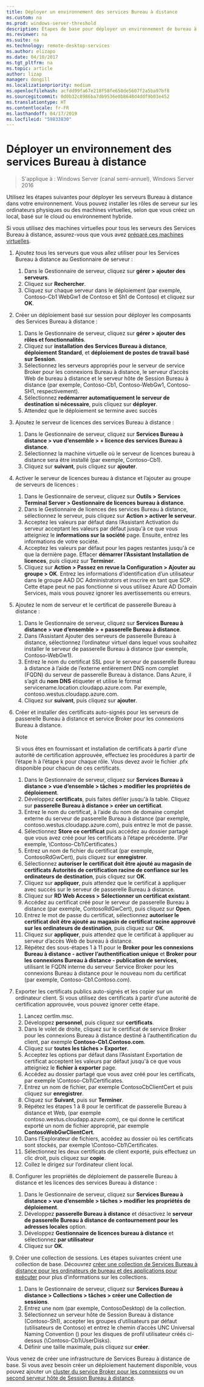 ```yaml
---
title: Déployer un environnement des services Bureau à distance
ms.custom: na
ms.prod: windows-server-threshold
description: Étapes de base pour déployer un environnement de bureau à distance.
ms.reviewer: na
ms.suite: na
ms.technology: remote-desktop-services
ms.author: elizapo
ms.date: 04/10/2017
ms.tgt_pltfrm: na
ms.topic: article
author: lizap
manager: dongill
ms.localizationpriority: medium
ms.openlocfilehash: acfdd99fa67e218f58fe650de5607f2a5ba97bf8
ms.sourcegitcommit: 0d0b32c8986ba7db9536e0b8648d4ddf9b03e452
ms.translationtype: HT
ms.contentlocale: fr-FR
ms.lasthandoff: 04/17/2019
ms.locfileid: "59833830"
---
```

# <a name="deploy-your-remote-desktop-environment"></a>Déployer un environnement des services Bureau à distance

>S'applique à : Windows Server (canal semi-annuel), Windows Server 2016

Utilisez les étapes suivantes pour déployer les serveurs Bureau à distance dans votre environnement. Vous pouvez installer les rôles de serveur sur les ordinateurs physiques ou des machines virtuelles, selon que vous créez un local, basé sur le cloud ou environnement hybride. 

Si vous utilisez des machines virtuelles pour tous les serveurs des Services Bureau à distance, assurez-vous que vous avez [préparé ces machines virtuelles](rds-prepare-vms.md).
  
  
1.  Ajoutez tous les serveurs que vous allez utiliser pour les Services Bureau à distance au Gestionnaire de serveur :  
    1.  Dans le Gestionnaire de serveur, cliquez sur **gérer > ajouter des serveurs**.  
    2.  Cliquez sur **Rechercher**.  
    3.  Cliquez sur chaque serveur dans le déploiement (par exemple, Contoso-Cb1 WebGw1 de Contoso et Sh1 de Contoso) et cliquez sur **OK**.  
2.  Créer un déploiement basé sur session pour déployer les composants des Services Bureau à distance :  
    1.  Dans le Gestionnaire de serveur, cliquez sur **gérer > ajouter des rôles et fonctionnalités**.  
    2.  Cliquez sur **installation des Services Bureau à distance**, **déploiement Standard**, et **déploiement de postes de travail basé sur Session**.  
    3.  Sélectionnez les serveurs appropriés pour le serveur de service Broker pour les connexions Bureau à distance, le serveur d’accès Web de bureau à distance et le serveur hôte de Session Bureau à distance (par exemple, Contoso-Cb1, Contoso-WebGw1, Contoso-SH1, respectivement).  
    4.  Sélectionnez **redémarrer automatiquement le serveur de destination si nécessaire**, puis cliquez sur **déployer**.  
    5.  Attendez que le déploiement se termine avec succès  
3.  Ajoutez le serveur de licences des services Bureau à distance :  
    1.  Dans le Gestionnaire de serveur, cliquez sur **Services Bureau à distance > vue d’ensemble > + licence des services Bureau à distance**.  
    2.  Sélectionnez la machine virtuelle où le serveur de licences bureau à distance sera être installé (par exemple, Contoso-Cb1).  
    3.  Cliquez sur **suivant**, puis cliquez sur **ajouter**.  
4.  Activer le serveur de licences bureau à distance et l’ajouter au groupe de serveurs de licences :  
    1.  Dans le Gestionnaire de serveur, cliquez sur **Outils > Services Terminal Server > Gestionnaire de licences bureau à distance**.  
    2.  Dans le Gestionnaire de licences des services Bureau à distance, sélectionnez le serveur, puis cliquez sur **Action > activer le serveur**.  
    3.  Acceptez les valeurs par défaut dans l’Assistant Activation du serveur acceptant les valeurs par défaut jusqu'à ce que vous atteigniez le **informations sur la société** page. Ensuite, entrez les informations de votre société.  
    4.  Acceptez les valeurs par défaut pour les pages restantes jusqu'à ce que la dernière page. Effacer **démarrer l’Assistant Installation de licences**, puis cliquez sur **Terminer**.  
    5.  Cliquez sur **Action > Passez en revue la Configuration > Ajouter au groupe > OK**. Entrez les informations d’identification d’un utilisateur dans le groupe AAD DC Administrators et inscrire en tant que SCP. Cette étape peut ne pas fonctionne si vous utilisez Azure AD Domain Services, mais vous pouvez ignorer les avertissements ou erreurs.  
5.  Ajoutez le nom de serveur et le certificat de passerelle Bureau à distance :  
    1.  Dans le Gestionnaire de serveur, cliquez sur **Services Bureau à distance > vue d’ensemble > + passerelle Bureau à distance**.  
    2.  Dans l’Assistant Ajouter des serveurs de passerelle Bureau à distance, sélectionnez l’ordinateur virtuel dans lequel vous souhaitez installer le serveur de passerelle Bureau à distance (par exemple, Contoso-WebGw1).  
    3.  Entrez le nom du certificat SSL pour le serveur de passerelle Bureau à distance à l’aide de l’externe entièrement DNS nom complet (FQDN) du serveur de passerelle Bureau à distance. Dans Azure, il s’agit du **nom DNS** étiqueter et utilise le format servicename.location.cloudapp.azure.com. Par exemple, contoso.westus.cloudapp.azure.com.  
    4.  Cliquez sur **suivant**, puis cliquez sur **ajouter**.
6.  Créer et installer des certificats auto-signés pour les serveurs de passerelle Bureau à distance et service Broker pour les connexions Bureau à distance.

       > [!NOTE]
       > Si vous êtes en fournissant et installation de certificats à partir d’une autorité de certification approuvée, effectuez les procédures à partir de l’étape h à l’étape k pour chaque rôle. Vous devez avoir le fichier .pfx disponible pour chacun de ces certificats.
       
    1.  Dans le Gestionnaire de serveur, cliquez sur **Services Bureau à distance > vue d’ensemble > tâches > modifier les propriétés de déploiement**.  
    2.  Développez **certificats**, puis faites défiler jusqu'à la table. Cliquez sur **passerelle Bureau à distance > créer un certificat**.  
    3.  Entrez le nom du certificat, à l’aide du nom de domaine complet externe du serveur de passerelle Bureau à distance (par exemple, contoso.westus.cloudapp.azure.com), puis entrez le mot de passe.  
    4.  Sélectionnez **Store ce certificat** puis accédez au dossier partagé que vous avez créé pour les certificats à l’étape précédente. (Par exemple, \Contoso-Cb1\Certificates.)  
    5.  Entrez un nom de fichier du certificat (par exemple, ContosoRdGwCert), puis cliquez sur **enregistrer**.  
    6.  Sélectionnez **autoriser le certificat doit être ajouté au magasin de certificats Autorités de certification racine de confiance sur les ordinateurs de destination**, puis cliquez sur **OK**.  
    7.  Cliquez sur **appliquer**, puis attendez que le certificat à appliquer avec succès sur le serveur de passerelle Bureau à distance.  
    8.  Cliquez sur **RD Web Access > Sélectionner un certificat existant**.  
    9.  Accédez au certificat créé pour le serveur de passerelle Bureau à distance (par exemple, ContosoRdGwCert), puis cliquez sur **Open**.  
    10. Entrez le mot de passe du certificat, sélectionnez **autoriser le certificat doit être ajouté au magasin de certificat racine approuvé sur les ordinateurs de destination**, puis cliquez sur **OK**.  
    11. Cliquez sur **appliquer**, puis attendez que le certificat à appliquer au serveur d’accès Web de bureau à distance.  
    12. Répétez des sous-étapes 1 à 11 pour le **Broker pour les connexions Bureau à distance - activer l’authentification unique** et **Broker pour les connexions Bureau à distance - publication de services**, utilisant le FQDN interne du serveur Service Broker pour les connexions Bureau à distance pour le nouveau nom du certificat (par exemple, Contoso-Cb1.Contoso.com).  
7.  Exporter les certificats publics auto-signés et les copier sur un ordinateur client. Si vous utilisez des certificats à partir d’une autorité de certification approuvée, vous pouvez ignorer cette étape.  
    1.  Lancez certlm.msc.  
    2.  Développez **personnel**, puis cliquez sur **certificats**.  
    3.  Dans le volet de droite, cliquez sur le certificat de service Broker pour les connexions Bureau à distance destiné à l’authentification du client, par exemple **Contoso-Cb1.Contoso.com**.  
    4.  Cliquez sur **toutes les tâches > Exporter**.  
    5.  Acceptez les options par défaut dans l’Assistant Exportation de certificat acceptent les valeurs par défaut jusqu'à ce que vous atteigniez le **fichier à exporter** page.  
    6.  Accédez au dossier partagé que vous avez créé pour les certificats, par exemple \Contoso-Cb1\Certificates.  
    7.  Entrez un nom de fichier, par exemple ContosoCbClientCert et puis cliquez sur **enregistrer**.  
    8.  Cliquez sur **Suivant**, puis sur **Terminer**.  
    9.  Répétez les étapes 1 à 8 pour le certificat de passerelle Bureau à distance et Web, (par exemple contoso.westus.cloudapp.azure.com), ce qui donne le certificat exporté un nom de fichier approprié, par exemple **ContosoWebGwClientCert**.  
    10. Dans l’Explorateur de fichiers, accédez au dossier où les certificats sont stockés, par exemple \Contoso-Cb1\Certificates.  
    11. Sélectionnez les deux certificats de client exporté, puis effectuez un clic droit, puis cliquez sur **copie**.  
    12. Collez le dirigez sur l’ordinateur client local.  
8.  Configurer les propriétés de déploiement de passerelle Bureau à distance et les licences des services Bureau à distance :  
    1.  Dans le Gestionnaire de serveur, cliquez sur **Services Bureau à distance > vue d’ensemble > tâches > modifier les propriétés de déploiement**.  
    2.  Développez **passerelle Bureau à distance** et désactivez le **serveur de passerelle Bureau à distance de contournement pour les adresses locales** option.  
    3.  Développez **Gestionnaire de licences bureau à distance** et sélectionnez **par utilisateur**  
    4.  Cliquez sur **OK**.  
10. Créer une collection de sessions. Les étapes suivantes créent une collection de base. Découvrez [créer une collection de Services Bureau à distance pour les ordinateurs de bureau et des applications pour exécuter](rds-create-collection.md) pour plus d’informations sur les collections.
 
    1.  Dans le Gestionnaire de serveur, cliquez sur **Services Bureau à distance > Collections > tâches > créer une Collection de sessions**.  
    2.  Entrez une nom (par exemple, ContosoDesktop) de la collection.  
    3.  Sélectionnez un serveur hôte de Session Bureau à distance (Contoso-Sh1), accepter les groupes d’utilisateurs par défaut (utilisateurs de Contoso) et entrez le chemin d’accès UNC Universal Naming Convention () pour les disques de profil utilisateur créés ci-dessus (\Contoso-Cb1\UserDisks).  
    4.  Définir une taille maximale, puis cliquez sur **créer**.  
  

Vous venez de créer une infrastructure de Services Bureau à distance de base. Si vous avez besoin créer un déploiement hautement disponible, vous pouvez ajouter un [cluster du service Broker pour les connexions](rds-connection-broker-cluster.md) ou un [second serveur hôte de Session Bureau à distance](rds-scale-rdsh-farm.md).

